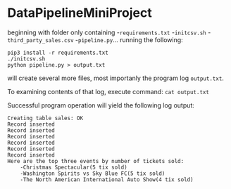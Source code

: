 # DataPipelineMiniProject

beginning with folder only containing 
-`requirements.txt`
-`initcsv.sh`
-`third_party_sales.csv`
-`pipeline.py`...
running the following:
```
pip3 install -r requirements.txt
./initcsv.sh
python pipeline.py > output.txt
```
will create several more files, most importanly the program log `output.txt`.

To examining contents of that log, execute command:
`cat output.txt`

Successful program operation will yield the following log output:
```
Creating table sales: OK
Record inserted
Record inserted
Record inserted
Record inserted
Record inserted
Record inserted
Here are the top three events by number of tickets sold:
    -Christmas Spectacular(5 tix sold)
    -Washington Spirits vs Sky Blue FC(5 tix sold)
    -The North American International Auto Show(4 tix sold)
```
